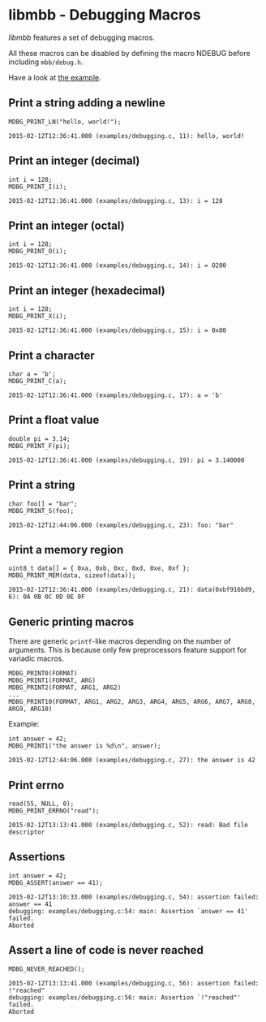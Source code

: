 libmbb - Debugging Macros
=========================

*libmbb* features a set of debugging macros. 

All these macros can be disabled by defining the macro NDEBUG before including
`mbb/debug.h`.

Have a look at [the example](../examples/debugging.c).

Print a string adding a newline
-------------------------------

	MDBG_PRINT_LN("hello, world!");

`2015-02-12T12:36:41.000 (examples/debugging.c, 11): hello, world!`

Print an integer (decimal)
--------------------------

	int i = 128;
	MDBG_PRINT_I(i);

`2015-02-12T12:36:41.000 (examples/debugging.c, 13): i = 128`

Print an integer (octal)
--------------------------

	int i = 128;
	MDBG_PRINT_O(i);

`2015-02-12T12:36:41.000 (examples/debugging.c, 14): i = O200`

Print an integer (hexadecimal)
--------------------------

	int i = 128;
	MDBG_PRINT_X(i);

`2015-02-12T12:36:41.000 (examples/debugging.c, 15): i = 0x80`

Print a character
-----------------

	char a = 'b';
	MDBG_PRINT_C(a);

`2015-02-12T12:36:41.000 (examples/debugging.c, 17): a = 'b'`

Print a float value
-------------------

	double pi = 3.14;
	MDBG_PRINT_F(pi);

`2015-02-12T12:36:41.000 (examples/debugging.c, 19): pi = 3.140000`

Print a string
--------------

	char foo[] = "bar";
	MDBG_PRINT_S(foo);

`2015-02-12T12:44:06.000 (examples/debugging.c, 23): foo: "bar"`

Print a memory region
---------------------

	uint8_t data[] = { 0xa, 0xb, 0xc, 0xd, 0xe, 0xf };
	MDBG_PRINT_MEM(data, sizeof(data));

`2015-02-12T12:36:41.000 (examples/debugging.c, 21): data(0xbf916bd9, 6): 0A 0B 0C 0D 0E 0F `

Generic printing macros
-----------------------

There are generic `printf`-like macros depending on the number of arguments.
This is because only few preprocessors feature support for variadic macros.

	MDBG_PRINT0(FORMAT)
	MDBG_PRINT1(FORMAT, ARG)
	MDBG_PRINT2(FORMAT, ARG1, ARG2)
	...
	MDBG_PRINT10(FORMAT, ARG1, ARG2, ARG3, ARG4, ARG5, ARG6, ARG7, ARG8, ARG9, ARG10)

Example:

	int answer = 42;
	MDBG_PRINT1("the answer is %d\n", answer);

`2015-02-12T12:44:06.000 (examples/debugging.c, 27): the answer is 42`

Print errno
-----------

	read(55, NULL, 0);
	MDBG_PRINT_ERRNO("read");

`2015-02-12T13:13:41.000 (examples/debugging.c, 52): read: Bad file descriptor`

Assertions
----------

	int answer = 42;
	MDBG_ASSERT(answer == 41);

	2015-02-12T13:10:33.000 (examples/debugging.c, 54): assertion failed: answer == 41
	debugging: examples/debugging.c:54: main: Assertion `answer == 41' failed.
	Aborted

Assert a line of code is never reached
--------------------------------------

	MDBG_NEVER_REACHED();

	2015-02-12T13:13:41.000 (examples/debugging.c, 56): assertion failed: !"reached"
	debugging: examples/debugging.c:56: main: Assertion `!"reached"' failed.
	Aborted

